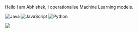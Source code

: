 Hello I am Abhishek, I operationalise Machine Learning models.

<!--
**abhishek-malani/abhishek-malani** is a ✨ _special_ ✨ repository because its `README.md` (this file) appears on your GitHub profile.

Here are some ideas to get you started:

- 🔭 I’m currently working on ...
- 🌱 I’m currently learning ...
- 👯 I’m looking to collaborate on ...
- 🤔 I’m looking for help with ...
- 💬 Ask me about ...
- 📫 How to reach me: ...
- 😄 Pronouns: ...
- ⚡ Fun fact: ...
-->

![Java](https://img.shields.io/badge/java-%23ED8B00.svg?style=for-the-badge&logo=openjdk&logoColor=white) ![JavaScript](https://img.shields.io/badge/javascript-%23323330.svg?style=for-the-badge&logo=javascript&logoColor=%23F7DF1E) ![Python](https://img.shields.io/badge/python-3670A0?style=for-the-badge&logo=python&logoColor=ffdd54)

<picture>
<source 
  srcset="https://github-readme-stats-git-masterrstaa-rickstaa.vercel.app/api?username=abhishek-malani&show_icons=true&include_all_commits=true&count_private=true&include_orgs=true&locale=en&theme=dark"
  media="(prefers-color-scheme: dark)"
/>
<source srcset="https://github-readme-stats.vercel.app/api?username=abhishek-malani&show=reviews,discussions_started,discussions_answered,prs_merged,prs_merged_percentage"/>
<source
  srcset="https://github-readme-stats.vercel.app/api?username=abhishek-malani&&count_private=trueshow_icons=true"
  media="(prefers-color-scheme: light), (prefers-color-scheme: no-preference)"
/>
<img src="https://github-readme-stats.vercel.app/api?username=abhishek-malani&s&count_private=truehow_icons=true" />
</picture>

